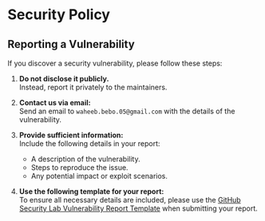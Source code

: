 # Security Policy

## Reporting a Vulnerability

If you discover a security vulnerability, please follow these steps:

1. **Do not disclose it publicly.**  
   Instead, report it privately to the maintainers.

2. **Contact us via email:**  
   Send an email to `waheeb.bebo.05@gmail.com` with the details of the vulnerability.

3. **Provide sufficient information:**  
   Include the following details in your report:

   - A description of the vulnerability.
   - Steps to reproduce the issue.
   - Any potential impact or exploit scenarios.

4. **Use the following template for your report:**  
   To ensure all necessary details are included, please use the [GitHub Security Lab Vulnerability Report Template](https://github.com/github/securitylab/blob/main/docs/report-template.md#vulnerability-report) when submitting your report.